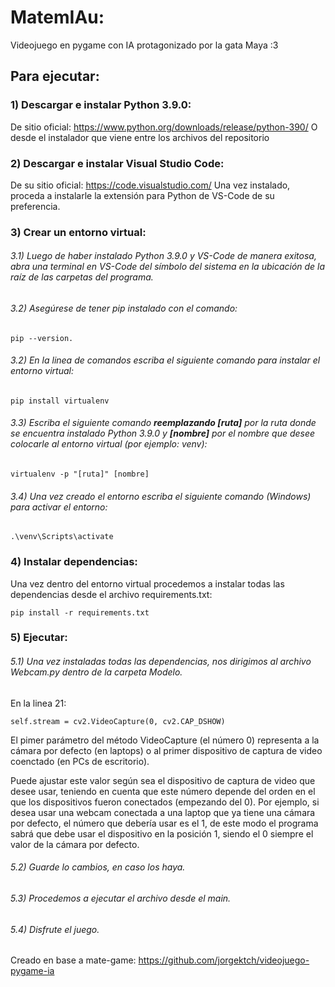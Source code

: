 # MatemIAu:
Videojuego en pygame con IA protagonizado por la gata Maya :3 

## Para ejecutar:
### 1) Descargar e instalar Python 3.9.0:
De sitio oficial: https://www.python.org/downloads/release/python-390/
O desde el instalador que viene entre los archivos del repositorio
  
### 2) Descargar e instalar Visual Studio Code:
De su sitio oficial: https://code.visualstudio.com/
Una vez instalado, proceda a instalarle la extensión para Python de VS-Code de su preferencia.
         
### 3) Crear un entorno virtual:
###### 3.1) Luego de haber instalado Python 3.9.0 y VS-Code de manera exitosa, abra una terminal en VS-Code del símbolo del sistema en la ubicación de la raíz de las carpetas del programa.
###### 3.2) Asegúrese de tener pip instalado con el comando:  

    pip --version. 
         
###### 3.2) En la linea de comandos escriba el siguiente comando para instalar el entorno virtual: 

    pip install virtualenv 
         
###### 3.3) Escriba el siguiente comando **reemplazando [ruta]** por la ruta donde se encuentra instalado Python 3.9.0 y **[nombre]** por el nombre que desee colocarle al entorno virtual (por ejemplo: venv):

    virtualenv -p "[ruta]" [nombre]
  
###### 3.4) Una vez creado el entorno escriba el siguiente comando (Windows) para activar el entorno:

    .\venv\Scripts\activate
  
### 4) Instalar dependencias:
Una vez dentro del entorno virtual procedemos a instalar todas las dependencias desde el archivo requirements.txt:

    pip install -r requirements.txt
  
### 5) Ejecutar:
###### 5.1) Una vez instaladas todas las dependencias, nos dirigimos al archivo Webcam.py dentro de la carpeta Modelo.
En la linea 21:
         
    self.stream = cv2.VideoCapture(0, cv2.CAP_DSHOW)
             
El pimer parámetro del método VideoCapture (el número 0) representa a la cámara por defecto (en laptops) o al primer dispositivo de captura de video coenctado (en PCs de escritorio). 

Puede ajustar este valor según sea el dispositivo de captura de video que desee usar, teniendo en cuenta que este número depende del orden en el que los dispositivos fueron conectados (empezando del 0). Por ejemplo, si desea usar una webcam conectada a una laptop que ya tiene una cámara por defecto, el número que debería usar es el 1, de este modo el programa sabrá que debe usar el dispositivo en la posición 1, siendo el 0 siempre el valor de la cámara por defecto.

###### 5.2) Guarde lo cambios, en caso los haya.
###### 5.3) Procedemos a ejecutar el archivo desde el main.
###### 5.4) Disfrute el juego.
         
Creado en base a mate-game: https://github.com/jorgektch/videojuego-pygame-ia
